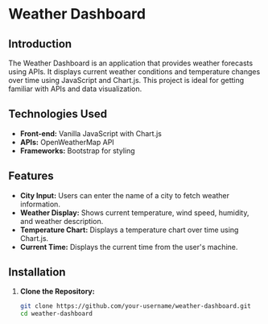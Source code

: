 # Weather Dashboard

## Introduction

The Weather Dashboard is an application that provides weather forecasts using APIs. It displays current weather conditions and temperature changes over time using JavaScript and Chart.js. This project is ideal for getting familiar with APIs and data visualization.

## Technologies Used

- **Front-end:** Vanilla JavaScript with Chart.js
- **APIs:** OpenWeatherMap API
- **Frameworks:** Bootstrap for styling

## Features

- **City Input:** Users can enter the name of a city to fetch weather information.
- **Weather Display:** Shows current temperature, wind speed, humidity, and weather description.
- **Temperature Chart:** Displays a temperature chart over time using Chart.js.
- **Current Time:** Displays the current time from the user's machine.

## Installation

1. **Clone the Repository:**

   ```bash
   git clone https://github.com/your-username/weather-dashboard.git
   cd weather-dashboard
   ```
